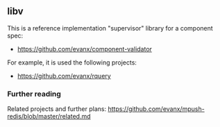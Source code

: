 
## libv

This is a reference implementation "supervisor" library for a component spec:
- https://github.com/evanx/component-validator

For example, it is used the following projects: 
- https://github.com/evanx/rquery

### Further reading

Related projects and further plans: https://github.com/evanx/mpush-redis/blob/master/related.md

